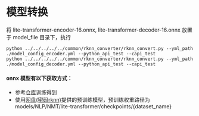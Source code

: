 # 模型转换

将 lite-transformer-encoder-16.onnx, lite-transformer-decoder-16.onnx 放置于 model_file 目录下，执行

```
python ../../../../../common/rknn_converter/rknn_convert.py --yml_path ./model_config_encoder.yml --python_api_test --capi_test
python ../../../../../common/rknn_converter/rknn_convert.py --yml_path ./model_config_decoder.yml --python_api_test --capi_test
```



#### onnx 模型有以下获取方式：

- 参考[仓库](https://github.com/airockchip/lite-transformer/README_RK.md)训练得到
- 使用[网盘(密码rknn)](https://eyun.baidu.com/s/3humTUNq)提供的预训练模型，预训练权重路径为 models/NLP/NMT/lite-transformer/checkpoints/{dataset_name}

